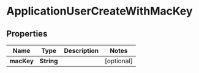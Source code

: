 
# ApplicationUserCreateWithMacKey

## Properties
Name | Type | Description | Notes
------------ | ------------- | ------------- | -------------
**macKey** | **String** |  |  [optional]



